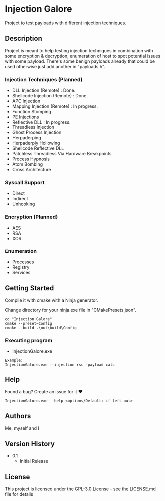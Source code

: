 # Injection Galore

Project to test payloads with different injection techniques. 

## Description

Project is meant to help testing injection techniques in combination with some encryption & decryption, enumeration of host to spot potential issues with some payload. There's some benign payloads already that could be used otherwise just add another in "payloads.h". 

### Injection Techniques (Planned)
* DLL Injection (Remote)                        : Done.
* Shellcode Injection (Remote)                  : Done.
* APC Injection
* Mapping Injection (Remote)                    : In progress.
* Function Stomping
* PE Injections
* Reflective DLL                                : In progress.
* Threadless Injection
* Ghost Process Injection
* Herpaderping
* Herpaderply Hollowing
* Shellcode Reflective DLL
* Patchless Threadless Via Hardware Breakpoints
* Process Hypnosis
* Atom Bombing
* Cross Architecture

### Syscall Support

* Direct
* Indirect
* Unhooking

### Encryption (Planned)
* AES
* RSA
* XOR

### Enumeration
* Processes
* Registry
* Services

## Getting Started

Compile it with cmake with a Ninja generator.

Change directory for your ninja.exe file in "CMakePresets.json".

```
cd "Injection Galore"
cmake --preset=Config
cmake --build .\out\build\Config
```

### Executing program

* InjectionGalore.exe <flags> <value>
```
Example:
InjectionGalore.exe --injection rsc -payload calc
```

## Help

Found a bug? Create an issue for it ❤️
```
InjectionGalore.exe --help <options/Default: if left out> 
```

## Authors

Me, myself and I

## Version History

* 0.1
    * Initial Release

## License

This project is licensed under the GPL-3.0 License - see the LICENSE.md file for details